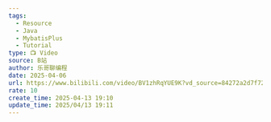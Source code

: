 ```yaml
---
tags:
  - Resource
  - Java
  - MybatisPlus
  - Tutorial
type: 📺 Video
source: B站
author: 乐哥聊编程
date: 2025-04-06
url: https://www.bilibili.com/video/BV1zhRqYUE9K?vd_source=84272a2d7f72158b38778819be5bc6ad
rate: 10
create_time: 2025-04-13 19:10
update_time: 2025/04/13 19:11
---
```

